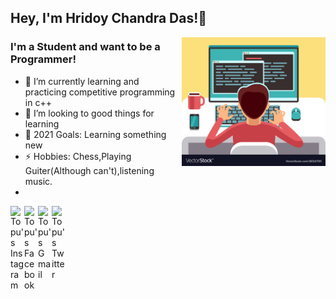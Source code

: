 ## Hey, I'm Hridoy Chandra Das!👋
<img align='right' src="gt.jpg" width="230">

### I'm a Student and want to be a Programmer! <img src="" width="50"></h2>

- 🌱 I’m currently learning and practicing competitive programming in c++
- 👯 I’m looking to good things for learning
- 🥅 2021 Goals: Learning something new
- ⚡ Hobbies: Chess,Playing Guiter(Although can't),listening music.
- 
<a href="https://www.instagram.com/hridoy.topu/">
  <img align="left" alt="Topu's Instagram" width="22px" src="https://cdn.jsdelivr.net/npm/simple-icons@v3/icons/instagram.svg" />
</a>
<a href="https://www.facebook.com/heartedboy.topu/">
  <img align="left" alt="Topu's Facebook" width="22px" src="https://cdn.jsdelivr.net/npm/simple-icons@v3/icons/facebook.svg" />
</a>
<a href="https://mail.google.com/mail/u/0/#inbox">
  <img align="left" alt="Topu's Gmail" width="22px" src="https://cdn.jsdelivr.net/npm/simple-icons@v3/icons/gmail.svg" />
</a>
<a href="hhttps://twitter.com/HridoyC32825136">
  <img align="left" alt="Topu's Twitter" width="22px" src="https://cdn.jsdelivr.net/npm/simple-icons@v3/icons/twitter.svg" />
</a>

